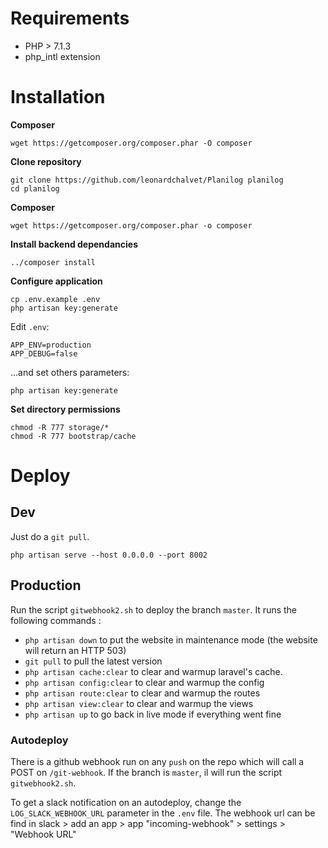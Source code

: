 # Requirements

- PHP > 7.1.3
- php_intl extension

# Installation

**Composer**
```
wget https://getcomposer.org/composer.phar -O composer
```

**Clone repository**
```
git clone https://github.com/leonardchalvet/Planilog planilog
cd planilog
``` 

**Composer**
```
wget https://getcomposer.org/composer.phar -o composer
```

**Install backend dependancies**
``` 
../composer install
```

**Configure application**

```
cp .env.example .env
php artisan key:generate
```

Edit `.env`:

```
APP_ENV=production
APP_DEBUG=false
```

...and set others parameters:

```
php artisan key:generate
```


**Set directory permissions**

```
chmod -R 777 storage/*
chmod -R 777 bootstrap/cache
```


# Deploy

## Dev

Just do a `git pull`.

```
php artisan serve --host 0.0.0.0 --port 8002
```

## Production

Run the script `gitwebhook2.sh` to deploy the branch `master`. It runs the following commands :

- `php artisan down` to put the website in maintenance mode (the website will return an HTTP 503)
- `git pull` to pull the latest version
- `php artisan cache:clear` to clear and warmup laravel's cache.
- `php artisan config:clear` to clear and warmup the config
- `php artisan route:clear` to clear and warmup the routes
- `php artisan view:clear` to clear and warmup the views
- `php artisan up` to go back in live mode if everything went fine


### Autodeploy

There is a github webhook run on any `push` on the repo which will call a POST on `/git-webhook`. If the branch is `master`, il will run the script `gitwebhook2.sh`.

To get a slack notification on an autodeploy, change the `LOG_SLACK_WEBHOOK_URL` parameter in the `.env` file.
The webhook url can be find in slack > add an app > app "incoming-webhook" > settings > "Webhook URL"

